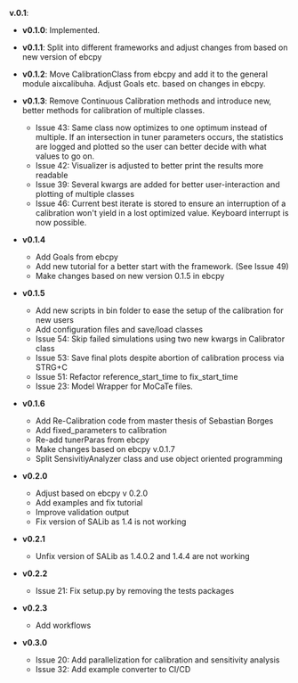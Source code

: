 **v.0.1**:

- **v0.1.0**: Implemented.
- **v0.1.1**: Split into different frameworks and adjust changes from based on new version of ebcpy
- **v0.1.2**: Move CalibrationClass from ebcpy and add it to the general module aixcalibuha. Adjust Goals etc. based on changes in ebcpy.
- **v0.1.3**: Remove Continuous Calibration methods and introduce new, better methods for calibration of multiple classes.

   - Issue 43: Same class now optimizes to one optimum instead of multiple. If an intersection in tuner parameters occurs, the statistics are logged and plotted so the user can better decide with what values to go on.
   - Issue 42: Visualizer is adjusted to better print the results more readable
   - Issue 39: Several kwargs are added for better user-interaction and plotting of multiple classes
   - Issue 46: Current best iterate is stored to ensure an interruption of a calibration won't yield in a lost optimized value. Keyboard interrupt is now possible.

- **v0.1.4**
   - Add Goals from ebcpy
   - Add new tutorial for a better start with the framework. (See Issue 49)
   - Make changes based on new version 0.1.5 in ebcpy

- **v0.1.5**
   - Add new scripts in bin folder to ease the setup of the calibration for new users
   - Add configuration files and save/load classes
   - Issue 54: Skip failed simulations using two new kwargs in Calibrator class
   - Issue 53: Save final plots despite abortion of calibration process via STRG+C
   - Issue 51: Refactor reference_start_time to fix_start_time
   - Issue 23: Model Wrapper for MoCaTe files.

- **v0.1.6**
   - Add Re-Calibration code from master thesis of Sebastian Borges
   - Add fixed_parameters to calibration
   - Re-add tunerParas from ebcpy
   - Make changes based on ebcpy v.0.1.7
   - Split SensivitiyAnalyzer class and use object oriented programming
  
- **v0.2.0**
   - Adjust based on ebcpy v 0.2.0
   - Add examples and fix tutorial
   - Improve validation output
   - Fix version of SALib as 1.4 is not working
  
- **v0.2.1**
   - Unfix version of SALib as 1.4.0.2 and 1.4.4 are not working

- **v0.2.2**
   - Issue 21: Fix setup.py by removing the tests packages 

- **v0.2.3**
   - Add workflows

- **v0.3.0**
   - Issue 20: Add parallelization for calibration and sensitivity analysis
   - Issue 32: Add example converter to CI/CD
